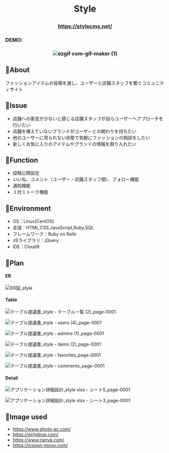 # <p align="center">Style</p>
### <p align="center">https://stylecms.net/</p>
### DEMO:
### <p align="center">![ezgif com-gif-maker (1)](https://user-images.githubusercontent.com/100408560/195263776-1c7f7a87-c744-4b4e-a38a-3ec0c6501018.gif)</p>

## :bear:About
ファッションアイテムの投稿を通し、ユーザーと店舗スタッフを繋ぐコミュニティサイト

## :rabbit:Issue
- 店舗への客足が少ないと感じる店舗スタッフが自らユーザーへアプローチを行いたい
- 店舗を構えていないブランドがユーザーとの関わりを持ちたい
- 他のユーザーに見られない状態で気軽にファッションの相談をしたい
- 新しくお気に入りのアイテムやブランドの情報を取り入れたい

## :pig:Function
- 投稿公開設定
- いいね、コメント（ユーザー・店舗スタッフ間）、フォロー機能
- 通知機能
- １対１トーク機能

## :dog:Environment
- OS：Linux(CentOS)
- 言語：HTML,CSS,JavaScript,Ruby,SQL
- フレームワーク：Ruby on Rails
- JSライブラリ：jQuery
- IDE：Cloud9


## :panda_face:Plan

#### ER
![ER図_style](https://user-images.githubusercontent.com/100408560/195279301-508f0df0-a688-4b52-9f96-5561eb0ab012.jpg)

#### Table
![テーブル提議書_style - テーブル一覧 (2)_page-0001](https://user-images.githubusercontent.com/100408560/196210263-69e49265-0617-429a-a973-2d45aad84f14.jpg)

![テーブル提議書_style - users (4)_page-0001](https://user-images.githubusercontent.com/100408560/196217054-906ea77d-44ca-423f-bf3a-bcb46bc3468f.jpg)

![テーブル提議書_style - admins (1)_page-0001](https://user-images.githubusercontent.com/100408560/196219394-641566bc-8865-4338-a53e-3563abd45bfc.jpg)

![テーブル提議書_style - items (2)_page-0001](https://user-images.githubusercontent.com/100408560/196222132-7bc161fa-6464-4290-9529-fb9a242653c8.jpg)

![テーブル提議書_style - favorites_page-0001](https://user-images.githubusercontent.com/100408560/196223486-021cde7d-58d8-4021-9ba2-0a8f8d4f8694.jpg)

![テーブル提議書_style - comments_page-0001](https://user-images.githubusercontent.com/100408560/196225492-d5842a15-392b-40bc-98a1-3aeec88b444b.jpg)

#### Detail
![アプリケーション詳細設計_style xlsx - シート5_page-0001](https://user-images.githubusercontent.com/100408560/196207537-2bd419ea-062b-4fca-8941-891557cad9ae.jpg)

![アプリケーション詳細設計_style xlsx - シート3_page-0001](https://user-images.githubusercontent.com/100408560/196207798-4d1384ab-21d8-4d8e-b383-3008fc1d46f6.jpg)

## :baby_chick:Image used
- https://www.photo-ac.com/
- https://girlydrop.com/
- https://www.canva.com/
- https://icooon-mono.com/